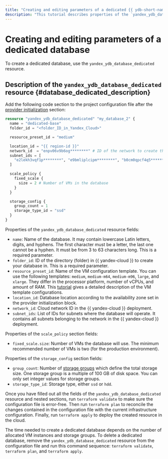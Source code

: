 ```yaml
---
title: "Creating and editing parameters of a dedicated {{ ydb-short-name }} database in {{ yandex-cloud }}"
description: "This tutorial describes properties of the `yandex_ydb_database_dedicated` resource for creating a dedicated {{ ydb-short-name }} database in {{ yandex-cloud }}."
---
```



# Creating and editing parameters of a dedicated database

To create a dedicated database, use the `yandex_ydb_database_dedicated` resource.

## Description of the `yandex_ydb_database_dedicated` resource {#database_dedicated_description}

Add the following code section to the project configuration file after the [provider initialization](./configure.md) section:

```tf
resource "yandex_ydb_database_dedicated" "my_database_2" {
  name = "dedicated-base"
  folder_id = "<folder_ID_in_Yandex_Cloud>"

  resource_preset_id = "medium"

  location_id = "{{ region-id }}"
  network_id  = "enpv06v9b6og********" # ID of the network to create the database in
  subnet_ids = [
    "e2lekh3vqf1p********", "e9bmliplcipm********", "b0cm0qpcf4q5********"
  ]

  scale_policy {
    fixed_scale {
      size = 2 # Number of VMs in the database
    }
  }

  storage_config {
    group_count = 1
    storage_type_id = "ssd"
  }
}
```

Properties of the `yandex_ydb_database_dedicated` resource fields:
* `name`: Name of the database. It may contain lowercase Latin letters, digits, and hyphens. The first character must be a letter, the last one cannot be a hyphen. It must be from 3 to 63 characters long. This is a required parameter.
* `folder_id`: ID of the directory (folder) in {{ yandex-cloud }} to create your database in. This is a required parameter.
* `resource_preset_id`: Name of the VM configuration template. You can use the following templates: `medium`, `medium-m64`, `medium-m96`, `large`, and `xlarge`. They differ in the processor platform, number of vCPUs, and amount of RAM. This [tutorial](../concepts/resources.md#resource-presets) gives a detailed description of the VM template configurations.
* `location_id`: Database location according to the availability zone set in the provider initialization block.
* `network_id`: Cloud network ID in the {{ yandex-cloud }} deployment.
* `subnet_ids`: List of IDs for subnets where the database will operate. It contains all subnets belonging to the network in the {{ yandex-cloud }} deployment.

Properties of the `scale_policy` section fields:
* `fixed_scale.size`: Number of VMs the database will use. The minimum recommended number of VMs is two (for the production environment).

Properties of the `storage_config` section fields:
* `group_count`: Number of [storage groups](https://ydb.tech/ru/docs/concepts/databases#storage-groups) which define the total storage size. One storage group is a multiple of 100 GB of disk space. You can only set integer values for storage groups.
* `storage_type_id`: Storage type, either `ssd` or `hdd`.

Once you have filled out all the fields of the `yandex_ydb_database_dedicated` resource and nested sections, run `terraform validate` to make sure the configuration file is error-free. Then run `terraform plan` to reconcile the changes contained in the configuration file with the current infrastructure configuration. Finally, run `terraform apply` to deploy the created resource in the cloud.

The time needed to create a dedicated database depends on the number of allocated VM instances and storage groups. To delete a dedicated database, remove the `yandex_ydb_database_dedicated` resource from the configuration file and run this command sequence: `terraform validate`, `terraform plan`, and `terraform apply`.